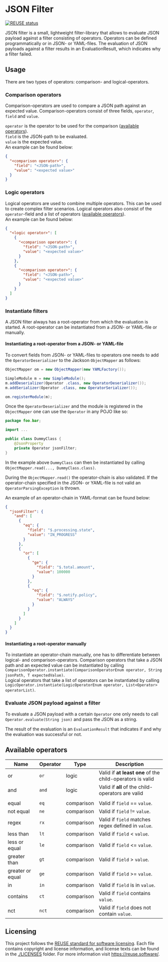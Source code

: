 <!--
SPDX-FileCopyrightText: 2023 Deutsche Telekom AG

SPDX-License-Identifier: CC0-1.0    
-->

# JSON Filter <!-- omit in toc -->
[![REUSE status](https://api.reuse.software/badge/github.com/telekom/JSON-Filter)](https://api.reuse.software/info/github.com/telekom/JSON-Filter)

JSON filter is a small, lightweight filter-library that allows to evaluate JSON payload against a filter consisting of
operators.
Operators can be defined programmatically or in JSON- or YAML-files.
The evaluation of JSON payloads against a filter results in an EvaluationResult, which indicates why a filter failed.

## Usage

There are two types of operators: comparison- and logical-operators.

### Comparison operators

Comparison-operators are used to compare a JSON path against an expected value.
Comparison-operators consist of three fields, `operator`, `field` and `value`.

`operator` is the operator to be used for the comparison ([available operators](#available-operators)).  
`field` is the JSON-path to be evaluated.  
`value` is the expected value.  
An example can be found below:

```json
{
  "<comparison operator>": {
    "field": "<JSON-path>",
    "value": "<expected value>"
  }
}
```

### Logic operators

Logical operators are used to combine multiple operators.
This can be used to create complex filter scenarios.
Logical operators also consist of the `operator`-field and a list of
operators ([available operators](#available-operators)).  
An example can be found below:

```json
{
  "<logic operator>": [
    {
      "<comparison operator>": {
        "field": "<JSON-path>",
        "value": "<expected value>"
      }
    },
    {
      "<comparison operator>": {
        "field": "<JSON-path>",
        "value": "<expected value>"
      }
    }
  ]
}
```

### Instantiate filters

A JSON filter always has a root-operator from which the evaluation is started.
A root-operator can be instantiated from a JSON- or YAML-file or manually.

#### Instantiating a root-operator from a JSON- or YAML-file

To convert fields from JSON- or YAML-files to operators one needs to add the `OperatorDeserializer` to the Jackson
`ObjectMapper` as follows:

```java
ObjectMapper om = new ObjectMapper(new YAMLFactory());

SimpleModule m = new SimpleModule();
m.addDeserializer(Operator .class, new OperatorDeserializer());
m.addSerializer(Operator .class, new OperatorSerializer());

om.registerModule(m);
```

Once the `OperatorDeserializer` and the module is registered in the `ObjectMapper` one can use the `Operator` in any
POJO like so:

```java
package foo.bar;

import ...

public class DummyClass {
    @JsonProperty
    private Operator jsonFilter;
}
```

In the example above `DummyClass` can then be instantiated by calling `ObjectMapper.read(..., DummyClass.class)`.

During the `ObjectMapper.read()` the operator-chain is also validated.
If the operator-chain specified in the JSON- or YAML-file is not valid an `OperatorParsingException` is thrown.

An example of an operator-chain in YAML-format can be found below:

```json
{
  "jsonFilter": {
    "and": [
      {
        "eq": {
          "field": "$.processing.state",
          "value": "IN_PROGRESS"
        }
      },
      {
        "or": [
          {
            "ge": {
              "field": "$.total.amount",
              "value": 100000
            }
          },
          {
            "eq": {
              "field": "$.notify.policy",
              "value": "ALWAYS"
            }
          }
        ]
      }
    ]
  }
}
```

#### Instantiating a root-operator manually

To instantiate an operator-chain manually, one has to differentiate between logical- and comparison-operators.
Comparison operators that take a JSON path and an expected value can be instantiated by
calling `ComparisonOperator.instantiate(ComparisonOperatorEnum operator, String jsonPath, T expectedValue)`.  
Logical operators that take a list of operators can be instantiated by
calling `LogicOperator.instantiate(LogicOperatorEnum operator, List<Operator> operatorList)`.

### Evaluate JSON payload against a filter

To evaluate a JSON payload with a certain `Operator` one only needs to call `Operator.evaluate(String json)`
and pass the JSON as a string.

The result of the evaluation is an `EvaluationResult` that indicates if and why the evaluation was successful or not.

## Available operators

| Name             | Operator | Type       | Description                                               |
|------------------|----------|------------|-----------------------------------------------------------|
| or               | `or`     | logic      | Valid if **at least one** of the child-operators is valid |
| and              | `and`    | logic      | Valid if **all** of the child-operators are valid         |
|                  |          |            |                                                           |
| equal            | `eq`     | comparison | Valid if `field` == `value`.                              |
| not equal        | `ne`     | comparison | Valid if `field` != `value`.                              |
| regex            | `rx`     | comparison | Valid if `field` matches regex defined in `value`.        |
| less than        | `lt`     | comparison | Valid if `field` < `value`.                               |
| less or equal    | `le`     | comparison | Valid if `field` <= `value`.                              |
| greater than     | `gt`     | comparison | Valid if `field` >  `value`.                              |
| greater or equal | `ge`     | comparison | Valid if `field` >= `value`.                              |
| in               | `in`     | comparison | Valid if `field` is in `value`.                           |
| contains         | `ct`     | comparison | Valid if `field` contains `value`.                        |
| nct              | `nct`    | comparison | Valid if `field` does not contain `value`.                |

## Licensing

This project follows the [REUSE standard for software licensing](https://reuse.software/).
Each file contains copyright and license information, and license texts can be found in the [./LICENSES](./LICENSES) folder. For more information visit https://reuse.software/.
